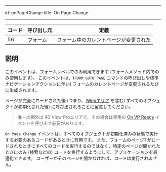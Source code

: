 - - -
id: onPageChange title: On Page Change
- - -

| コード | 呼び出し元 | 定義                  |
| --- | ----- | ------------------- |
| 56  | フォーム  | フォーム中のカレントページが変更された |


## 説明

このイベントは、フォームレベルでのみ利用できます (フォームメソッド内でのみ使用します)。 このイベントは、(`FORM GOTO PAGE` コマンドの呼び出しや標準ナビゲーションアクションに伴い) フォームのカレントページが変更されるたびに生成されます。

ページが完全にロードされた後 (つまり、([Webエリア](FormObjects/webArea_overview.md) を含む) すべてのオブジェクトが初期化された後) に呼び出されることに留意してください。

> 唯一の例外は 4D View Proエリアで、その場合は専用の [On VP Ready](onVpReady.md) イベントを呼び出す必要があります。

`On Page Change` イベントは、すべてのオブジェクトが初期化済みの状態で実行する必要のあるコードがあるときに有用です。 また、フォームのページ1 がロードされたときにすべてのコードを実行するのではなく、特定のページが開かれたときにのみ (検索などの) コードを実行するようにして、アプリケーションを最適化できます。 ユーザーがそのページを開かなければ、コードは実行されません。